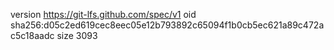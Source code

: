 version https://git-lfs.github.com/spec/v1
oid sha256:d05c2ed619cec8eec05e12b793892c65094f1b0cb5ec621a89c472ac5c18aadc
size 3093
